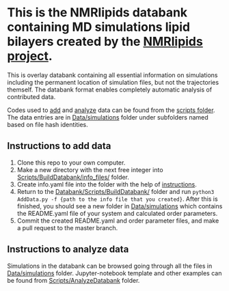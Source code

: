 # This is the NMRlipids databank containing MD simulations lipid bilayers created by the [NMRlipids project](http://nmrlipids.blogspot.com/2021/03/second-online-meeting-on-nmrlipids.html). 

This is overlay databank containing all essential information on simulations including the permanent location of simulation files, but not the trajectories themself. The databank format enables completely automatic analysis of contributed data. 

Codes used to [add](https://github.com/NMRLipids/Databank/tree/main/Scripts/BuildDatabank) and [analyze](https://github.com/NMRLipids/Databank/tree/main/Scripts/BuildDatabank) data can be found from the [scripts folder](https://github.com/NMRLipids/Databank/tree/main/Scripts). The data entries are in [Data/simulations](https://github.com/NMRLipids/Databank/tree/main/Data/Simulations) folder under subfolders named based on file hash identities. 

## Instructions to add data

1. Clone this repo to your own computer.
2. Make a new directory with the next free integer into [Scripts/BuildDatabank/info_files/](https://github.com/NMRLipids/Databank/tree/main/Scripts/BuildDatabank/info_files) folder.
3. Create info.yaml file into the folder with the help of [instructions](https://github.com/NMRLipids/Databank/blob/main/Scripts/BuildDatabank/info_files/README.md).
4. Return to the [Databank/Scripts/BuildDatabank/](https://github.com/NMRLipids/Databank/tree/main/Scripts/BuildDatabank) folder and run
`python3 AddData.py -f {path to the info file that you created}`.
After this is finished, you should see a new folder in [Data/simulations](https://github.com/NMRLipids/Databank/tree/main/Data/Simulations) which contains the README.yaml file of your system and calculated order parameters.
5. Commit the created README.yaml and order parameter files, and make a pull request to the master branch.

## Instructions to analyze data

Simulations in the databank can be browsed going through all the files in [Data/simulations](https://github.com/NMRLipids/Databank/tree/main/Data/Simulations) folder. Jupyter-notebook template and other examples can be found from [Scripts/AnalyzeDatabank](https://github.com/NMRLipids/Databank/tree/main/Scripts/AnalyzeDatabank) folder.
